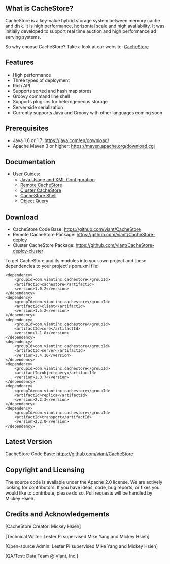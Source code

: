 ## What is CacheStore?
CacheStore is a key-value hybrid storage system between memory cache and disk. It is high performance, horizontal scale and high availability. It was initially developed to support real time auction and high performance ad serving systems.

So why choose CacheStore? Take a look at our website: [CacheStore](http://viant.github.io/CacheStore/)


## Features

* High performance
* Three types of deployment
* Rich API
* Supports sorted and hash map stores
* Groovy command line shell
* Supports plug-ins for heterogeneous storage
* Server side serialization
* Currently supports Java and Groovy with other languages coming soon

## Prerequisites

* Java 1.6 or 1.7: https://java.com/en/download/
* Apache Maven 3 or higher: https://maven.apache.org/download.cgi

 
## Documentation

* User Guides:
  * [Java Usage and XML Configuration](http://github.specificmedia.local/cachestore/cachestore/wiki/Java-Usage-and-XML-Configuration)
  * [Remote CacheStore](http://github.specificmedia.local/vindico/cachestore/wiki/Remote)
  * [Cluster CacheStore](http://github.specificmedia.local/vindico/cachestore/wiki/Cluster)
  * [CacheStore Shell](http://github.specificmedia.local/vindico/cachestore/wiki/CacheStore-Shell)
  * [Object Query](http://github.specificmedia.local/vindico/cachestore/wiki/Object-Query)

## Download

* CacheStore Code Base: https://github.com/viant/CacheStore
* Remote CacheStore Package: https://github.com/viant/CacheStore-deploy
* Cluster CacheStore Package: https://github.com/viant/CacheStore-deploy-cluster

To get CacheStore and its modules into your own project add these dependencies to your project's pom.xml file:

    <dependency>
        <groupId>com.viantinc.cachestore</groupId>
        <artifactId>cachestore</artifactId>
        <version>1.0.2</version>
    </dependency>
    <dependency>
        <groupId>com.viantinc.cachestore</groupId>
        <artifactId>client</artifactId>
        <version>1.5.2</version>
    </dependency>
    <dependency>
        <groupId>com.viantinc.cachestore</groupId>
        <artifactId>core</artifactId>
        <version>1.1.8</version>
    </dependency>
    <dependency>
        <groupId>com.viantinc.cachestore</groupId>
        <artifactId>server</artifactId>
        <version>1.4.10</version>
    </dependency>
    <dependency>
        <groupId>com.viantinc.cachestore</groupId>
        <artifactId>objectquery</artifactId>
        <version>1.3.7</version>
    </dependency>
    <dependency>
        <groupId>com.viantinc.cachestore</groupId>
        <artifactId>replica</artifactId>
        <version>2.2.3</version>
    </dependency>
    <dependency>
        <groupId>com.viantinc.cachestore</groupId>
        <artifactId>transport</artifactId>
        <version>2.2.0</version>
    </dependency>

## Latest Version

CacheStore Code Base: https://github.com/viant/CacheStore

## Copyright and Licensing

The source code is available under the Apache 2.0 license. We are actively looking for contributors. If you have ideas, code, bug reports, or fixes you would like to contribute, please do so. Pull requests will be handled by Mickey Hsieh.

## Credits and Acknowledgements
[CacheStore Creator: Mickey Hsieh]

[Technical Writer: Lester Pi supervised Mike Yang and Mickey Hsieh] 

[Open-source Admin: Lester Pi supervised Mike Yang and Mickey Hsieh]

[QA/Test: Data Team @ Viant, Inc.]
